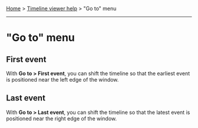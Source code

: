 [Home](..) > [Timeline viewer help](index.md) > "Go to" menu

---

# "Go to" menu

## First event

With **Go to > First event**, you can shift the timeline so that the earliest event 
is positioned near the left edge of the window.

## Last event

With **Go to > Last event**, you can shift the timeline so that the latest event 
is positioned near the right edge of the window.


